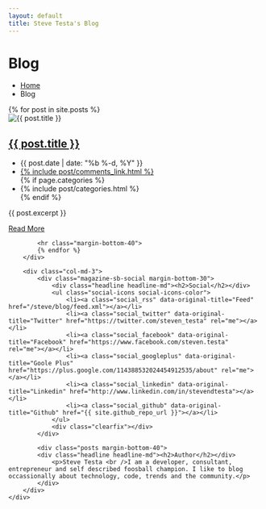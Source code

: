 ```yaml
---
layout: default
title: Steve Testa's Blog
---
```

<div class="breadcrumbs">
    <div class="container">
        <h1 class="pull-left">Blog</h1>
        <ul class="pull-right breadcrumb">
            <li><a href="/">Home</a></li>
            <li class="active">Blog</li>
        </ul>
    </div>
</div>

<div class="container content">		
	<div class="row blog-page">    
        <!-- Left Sidebar -->
    	<div class="col-md-9 md-margin-bottom-40">
            {% for post in site.posts %}
            <div class="row blog blog-medium margin-bottom-40">
                <div class="col-md-5">
                    <img class="img-responsive lazy" data-original="{{ post.thumbnail }}" src="http://fpoimg.com/440x270" alt="{{ post.title }}">
                </div>    
                <div class="col-md-7">
                    <h2><a href="{{ post.url }}">{{ post.title }}</a></h2>
                    <ul class="list-unstyled list-inline blog-info">
                        <li><i class="fa fa-calendar"></i> {{ post.date | date: "%b %-d, %Y" }}</li>
                        <li><i class="fa fa-comments"></i> <a href="#">{% include post/comments_link.html %}</a></li>
                        {% if page.categories %}<li><i class="fa fa-tags"></i> {% include post/categories.html %}</li>{% endif %}
                    </ul>
                    <p>{{ post.excerpt }}</p>
                    <p><a class="btn-u btn-u-sm" href="{{ post.url }}">Read More <i class="fa fa-angle-double-right margin-left-5"></i></a></p>
                </div>    
            </div>

            <hr class="margin-bottom-40">
			{% endfor %}
		</div>
		
		<div class="col-md-3">
            <div class="magazine-sb-social margin-bottom-30">
                <div class="headline headline-md"><h2>Social</h2></div>
                <ul class="social-icons social-icons-color">
                    <li><a class="social_rss" data-original-title="Feed" href="/steve/blog/feed.xml"></a></li>
                    <li><a class="social_twitter" data-original-title="Twitter" href="https://twitter.com/steven_testa" rel="me"></a></li>
                    <li><a class="social_facebook" data-original-title="Facebook" href="https://www.facebook.com/steven.testa" rel="me"></a></li>
                    <li><a class="social_googleplus" data-original-title="Goole Plus" href="https://plus.google.com/114388532024454912535/about" rel="me"></a></li>
                    <li><a class="social_linkedin" data-original-title="Linkedin" href="http://www.linkedin.com/in/stevendtesta"></a></li>
                    <li><a class="social_github" data-original-title="Github" href="{{ site.github_repo_url }}"></a></li>
                </ul>
                <div class="clearfix"></div>                
            </div>
			
			<div class="posts margin-bottom-40">
            <div class="headline headline-md"><h2>Author</h2></div>
                <p>Steve Testa <br />I am a developer, consultant, entrepreneur and self described foosball champion. I like to blog occassionally about technology, code, trends and the community.</p>
	        </div>
		</div>      
	</div>
</div>